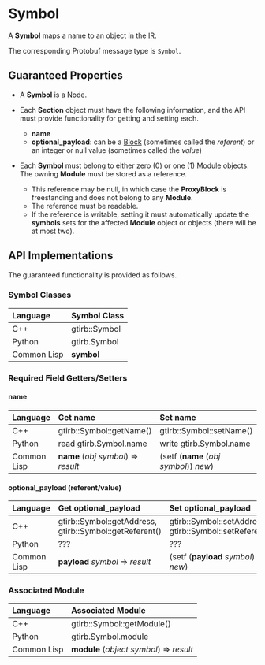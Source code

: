 Symbol
====================

A **Symbol** maps a name to an object in the [IR](IR.md).

The corresponding Protobuf message type is `Symbol`.


Guaranteed Properties
---------------------

- A **Symbol** is a [Node](Node.md).

- Each **Section** object must have the following information, and the API
  must provide functionality for getting and setting each.
  - **name**
  - **optional_payload**: can be a [Block](Block.md) (sometimes called
    the *referent*) or an integer or null value (sometimes called the
    *value*)

- Each **Symbol** must belong to either zero (0) or one (1)
  [Module](Module.md) objects. The owning **Module** must be stored as
  a reference.
  - This reference may be null, in which case the **ProxyBlock** is
    freestanding and does not belong to any **Module**.
  - The reference must be readable.
  - If the reference is writable, setting it must automatically update
    the **symbols** sets for the affected **Module** object or objects
    (there will be at most two).


API Implementations
--------------------

The guaranteed functionality is provided as follows.

### Symbol Classes

| Language    | Symbol Class  |
|:------------|:--------------|
| C++         | gtirb::Symbol |
| Python      | gtirb.Symbol  |
| Common Lisp | **symbol**    |




### Required Field Getters/Setters

#### name

| Language    | Get name                 | Set name                 |
|:------------|:-------------------------|:-------------------------|
| C++         | gtirb::Symbol::getName() | gtirb::Symbol::setName() |
| Python      | read gtirb.Symbol.name   | write gtirb.Symbol.name  |
| Common Lisp | **name** (*obj* *symbol*) => *result* | (setf (**name** (*obj* *symbol*)) *new*) |


#### optional_payload (referent/value)

| Language    | Get optional_payload     | Set optional_payload     |
|:------------|:-------------------------|:-------------------------|
| C++         | gtirb::Symbol::getAddress, gtirb::Symbol::getReferent() | gtirb::Symbol::setAddress(), gtirb::Symbol::setReferent() |
| Python      | ???                      | ???                      |
| Common Lisp | **payload** *symbol* => *result* | (setf (**payload** *symbol*) *new*) |


### Associated Module


| Language    | Associated Module                          |
|:------------|:-------------------------------------------|
| C++         | gtirb::Symbol::getModule()                 |
| Python      | gtirb.Symbol.module                        |
| Common Lisp | **module** (*object* *symbol*) => *result* |
